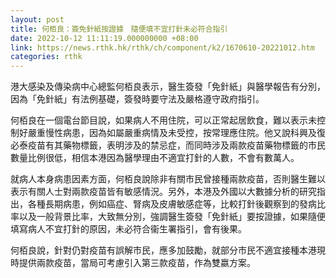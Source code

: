 ```yaml
---
layout: post
title: 何栢良：簽免針紙按證據　隨便填不宜打針未必符合指引
date: 2022-10-12 11:11:19.000000000 +08:00
link: https://news.rthk.hk/rthk/ch/component/k2/1670610-20221012.htm
categories: rthk
---
```


港大感染及傳染病中心總監何栢良表示，醫生簽發「免針紙」與醫學報告有分別，因為「免針紙」有法例基礎，簽發時要守法及嚴格遵守政府指引。

何栢良在一個電台節目說，如果病人不用住院，可以正常起居飲食，難以表示未控制好嚴重慢性病患，因為如屬嚴重病情及未受控，按常理應住院。他又說科興及復必泰疫苗有其藥物標籤，表明涉及的禁忌症，而同時涉及兩款疫苗藥物標籤的市民數量比例很低，相信本港因為醫學理由不適宜打針的人數，不會有數萬人。

就病人本身病患因素方面，何栢良說除非有關市民曾接種兩款疫苗，否則醫生難以表示有關人士對兩款疫苗皆有敏感情況。另外，本港及外國以大數據分析的研究指出，各種長期病患，例如癌症、腎病及皮膚敏感症等，比較打針後觀察到的發病比率以及一般背景比率，大致無分別，強調醫生簽發「免針紙」要按證據，如果隨便填寫病人不宜打針的原因，未必符合衞生署指引，會有後果。

何栢良說，針對仍對疫苗有誤解市民，應多加鼓勵，就部分市民不適宜接種本港現時提供兩款疫苗，當局可考慮引入第三款疫苗，作為雙嬴方案。
